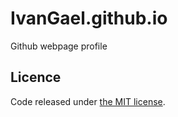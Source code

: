 # IvanGael.github.io
Github webpage profile

## Licence
Code released under [the MIT license](LICENSE).
